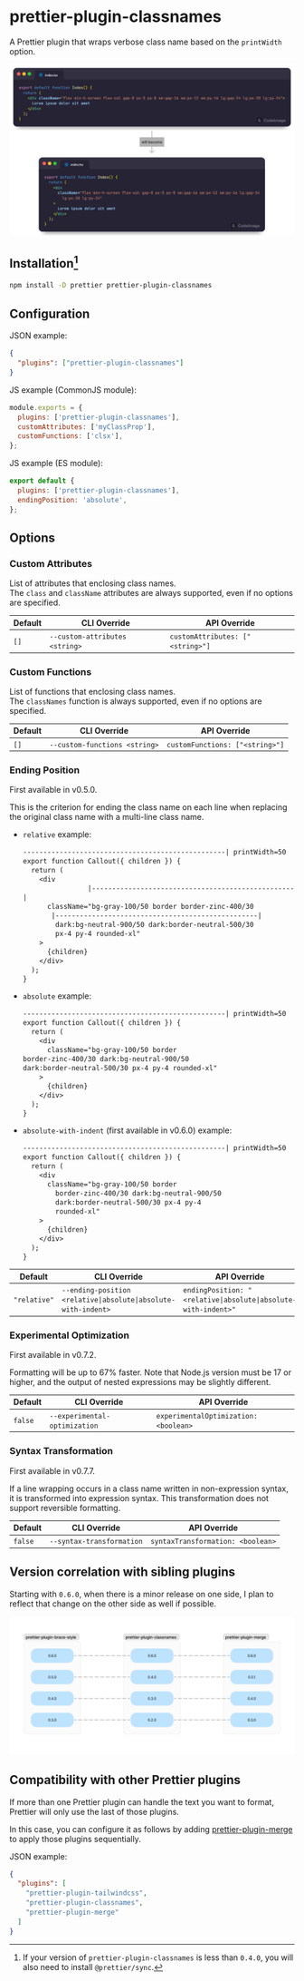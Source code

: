 # prettier-plugin-classnames

A Prettier plugin that wraps verbose class name based on the `printWidth` option.

![A use case for this plugin.](.github/banner.png)

## Installation[^1]

```sh
npm install -D prettier prettier-plugin-classnames
```

[^1]: If your version of `prettier-plugin-classnames` is less than `0.4.0`, you will also need to install `@prettier/sync`.

## Configuration

JSON example:

```json
{
  "plugins": ["prettier-plugin-classnames"]
}
```

JS example (CommonJS module):

```javascript
module.exports = {
  plugins: ['prettier-plugin-classnames'],
  customAttributes: ['myClassProp'],
  customFunctions: ['clsx'],
};
```

JS example (ES module):

```javascript
export default {
  plugins: ['prettier-plugin-classnames'],
  endingPosition: 'absolute',
};
```

## Options

### Custom Attributes

List of attributes that enclosing class names.<br>
The `class` and `className` attributes are always supported, even if no options are specified.

<!-- prettier-ignore -->
Default | CLI&nbsp;Override | API&nbsp;Override
--- | --- | ---
`[]` | `--custom-attributes <string>` | `customAttributes: ["<string>"]`

### Custom Functions

List of functions that enclosing class names.<br>
The `classNames` function is always supported, even if no options are specified.

<!-- prettier-ignore -->
Default | CLI&nbsp;Override | API&nbsp;Override
--- | --- | ---
`[]` | `--custom-functions <string>` | `customFunctions: ["<string>"]`

### Ending Position

First available in v0.5.0.

This is the criterion for ending the class name on each line when replacing the original class name with a multi-line class name.

- `relative` example:

  ```
  --------------------------------------------------| printWidth=50
  export function Callout({ children }) {
    return (
      <div
                  |--------------------------------------------------|
        className="bg-gray-100/50 border border-zinc-400/30
         |--------------------------------------------------|
          dark:bg-neutral-900/50 dark:border-neutral-500/30
          px-4 py-4 rounded-xl"
      >
        {children}
      </div>
    );
  }
  ```

- `absolute` example:

  ```
  --------------------------------------------------| printWidth=50
  export function Callout({ children }) {
    return (
      <div
        className="bg-gray-100/50 border
  border-zinc-400/30 dark:bg-neutral-900/50
  dark:border-neutral-500/30 px-4 py-4 rounded-xl"
      >
        {children}
      </div>
    );
  }
  ```

- `absolute-with-indent` (first available in v0.6.0) example:

  ```
  --------------------------------------------------| printWidth=50
  export function Callout({ children }) {
    return (
      <div
        className="bg-gray-100/50 border
          border-zinc-400/30 dark:bg-neutral-900/50
          dark:border-neutral-500/30 px-4 py-4
          rounded-xl"
      >
        {children}
      </div>
    );
  }
  ```

<!-- prettier-ignore -->
Default | CLI&nbsp;Override | API&nbsp;Override
--- | --- | ---
`"relative"` | `--ending-position <relative\|absolute\|absolute-with-indent>` | `endingPosition: "<relative\|absolute\|absolute-with-indent>"`

### Experimental Optimization

First available in v0.7.2.

Formatting will be up to 67% faster. Note that Node.js version must be 17 or higher, and the output of nested expressions may be slightly different.

<!-- prettier-ignore -->
Default | CLI&nbsp;Override | API&nbsp;Override
--- | --- | ---
`false` | `--experimental-optimization` | `experimentalOptimization: <boolean>`

### Syntax Transformation

First available in v0.7.7.

If a line wrapping occurs in a class name written in non-expression syntax, it is transformed into expression syntax. This transformation does not support reversible formatting.

<!-- prettier-ignore -->
Default | CLI&nbsp;Override | API&nbsp;Override
--- | --- | ---
`false` | `--syntax-transformation` | `syntaxTransformation: <boolean>`

## Version correlation with sibling plugins

Starting with `0.6.0`, when there is a minor release on one side, I plan to reflect that change on the other side as well if possible.

![Version correlation.](.github/correlation.png)

## Compatibility with other Prettier plugins

If more than one Prettier plugin can handle the text you want to format, Prettier will only use the last of those plugins.

In this case, you can configure it as follows by adding [prettier-plugin-merge](https://github.com/ony3000/prettier-plugin-merge) to apply those plugins sequentially.

JSON example:

<!-- prettier-ignore -->
```json
{
  "plugins": [
    "prettier-plugin-tailwindcss",
    "prettier-plugin-classnames",
    "prettier-plugin-merge"
  ]
}
```
